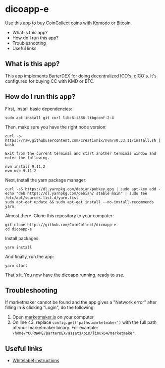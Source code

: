 # dicoapp-e

Use this app to buy CoinCollect coins with Komodo or Bitcoin.

- What is this app?
- How do I run this app?
- Troubleshooting
- Useful links

## What is this app?

This app implements BarterDEX for doing decentralized ICO's, dICO's. It's configured for buying CC with KMD or BTC.

## How do I run this app?

First, install basic dependencies:

    sudo apt install git curl libc6-i386 libgconf-2-4

Then, make sure you have the right node version:

    curl -o- https://raw.githubusercontent.com/creationix/nvm/v0.33.11/install.sh | bash

    Exit from the current terminal and start another terminal window and enter the following.

    nvm install 9.11.2
    nvm use 9.11.2

Next, install the yarn package manager:

    curl -sS https://dl.yarnpkg.com/debian/pubkey.gpg | sudo apt-key add -
    echo "deb https://dl.yarnpkg.com/debian/ stable main" | sudo tee /etc/apt/sources.list.d/yarn.list
    sudo apt-get update && sudo apt-get install --no-install-recommends yarn

Almost there. Clone this repository to your computer:

    git clone https://github.com/CoinCollect/dicoapp-e
    cd dicoapp-e

Install packages:

    yarn install

And finally, run the app:

    yarn start

That's it. You now have the dicoapp running, ready to use.

## Troubleshooting

If marketmaker cannot be found and the app gives a "Network error" after filling in & clicking "Login", do the following:

1. Open [marketmaker.js](https://github.com/CoinCollect/dicoapp-e/blob/coincollect/app/main/plugins/marketmaker.js#L43) on your computer
2. On line 43, replace `config.get('paths.marketmaker')` with the full path of your marketmaker binary. For example: `/home/YOURNAME/BarterDEX/assets/bin/linux64/marketmaker`.

## Useful links

- [Whitelabel instructions](https://github.com/KomodoPlatform/dicoapp-e/blob/master/docs/whitelabel.md)

